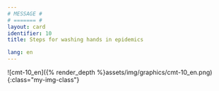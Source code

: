 ```yaml
---
# MESSAGE #
# ======= #
layout: card
identifier: 10 
title: Steps for washing hands in epidemics

lang: en
---
```


![cmt-10_en]({% render_depth %}assets/img/graphics/cmt-10_en.png){:class="my-img-class"}
